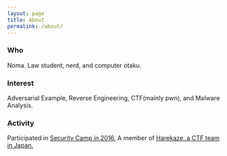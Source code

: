 ```yaml
---
layout: page
title: About
permalink: /about/
---
```

### Who
Noma. Law student, nerd, and computer otaku.
### Interest
Adversarial Example, Reverse Engineering, CTF(mainly pwn), and Malware Analysis.
### Activity
Participated in [Security Camp in 2016.](http://www.security-camp.org/camp/index.html)
A member of [Harekaze, a CTF team in Japan.](https://harekaze.com)


